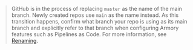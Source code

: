 > GitHub is in the process of replacing `master` as the name of the main branch. Newly created repos use `main` as the name instead. As this transition happens, confirm what branch your repo is using as its main branch and explicitly refer to that branch when configuring Armory features such as Pipelines as Code.
> For more information, see [Renaming](https://github.com/github/renaming).
